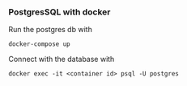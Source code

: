 ### PostgresSQL with docker
Run the postgres db with
```
docker-compose up 
```
Connect with the database with 
```
docker exec -it <container id> psql -U postgres
```
